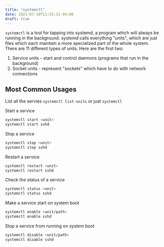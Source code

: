 ```yaml
---
title: "systemctl"
date: 2021-07-10T11:53:31-04:00
draft: true
---
```


`systemctl` is a tool for tapping into systemd, a program which will
always be running in the background. systemd calls everything "units",
which are just files which each maintain a more specialized part of the whole system.
There are 11 different types of units. Here are the first two:

1. Service units - start and control daemons (programs that run in the background)
2. Socket units - represent "sockets" which have to do with network connections

## Most Common Usages

List all the servies `systemctl list-units` or just `systemctl`

Start a service

```bash
systemctl start <unit>
systemctl start sshd
```

Stop a service

```bash
systemctl stop <unit>
systemctl stop sshd
```

Restart a service

```bash
systemctl restart <unit>
systemctl restart sshd
```

Check the status of a service

```bash
systemctl status <unit>
systemctl status sshd
```

Make a service start on system boot

```bash
systemctl enable <unit/path>
systemctl enable sshd
```

Stop a service from running on system boot

```bash
systemctl disable <unit/path>
systemctl disable sshd
```
